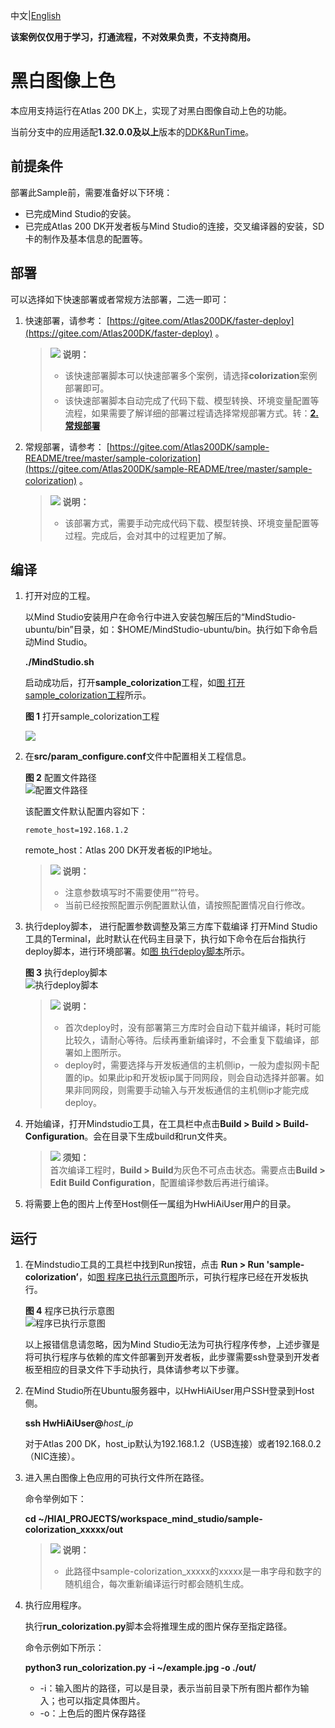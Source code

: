 中文|[English](Readme_EN.md)

**该案例仅仅用于学习，打通流程，不对效果负责，不支持商用。**

# 黑白图像上色<a name="ZH-CN_TOPIC_0232337711"></a>

本应用支持运行在Atlas 200 DK上，实现了对黑白图像自动上色的功能。

当前分支中的应用适配**1.32.0.0及以上**版本的[DDK&RunTime](https://ascend.huawei.com/resources)。

## 前提条件<a name="zh-cn_topic_0228461725_section137245294533"></a>

部署此Sample前，需要准备好以下环境：

-   已完成Mind Studio的安装。
-   已完成Atlas 200 DK开发者板与Mind Studio的连接，交叉编译器的安装，SD卡的制作及基本信息的配置等。

## 部署<a name="zh-cn_topic_0228461725_section412811285117"></a>

可以选择如下快速部署或者常规方法部署，二选一即可：

1.  快速部署，请参考：  [https://gitee.com/Atlas200DK/faster-deploy](https://gitee.com/Atlas200DK/faster-deploy)  。

    >![](public_sys-resources/icon-note.gif) **说明：**   
    >-   该快速部署脚本可以快速部署多个案例，请选择**colorization**案例部署即可。  
    >-   该快速部署脚本自动完成了代码下载、模型转换、环境变量配置等流程，如果需要了解详细的部署过程请选择常规部署方式。转：**[2. 常规部署](#zh-cn_topic_0228461725_li3208251440)**  

2.  <a name="zh-cn_topic_0228461725_li3208251440"></a>常规部署，请参考：  [https://gitee.com/Atlas200DK/sample-README/tree/master/sample-colorization](https://gitee.com/Atlas200DK/sample-README/tree/master/sample-colorization)  。

    >![](public_sys-resources/icon-note.gif) **说明：**   
    >-   该部署方式，需要手动完成代码下载、模型转换、环境变量配置等过程。完成后，会对其中的过程更加了解。  


## 编译<a name="zh-cn_topic_0228461725_section3723145213347"></a>

1.  打开对应的工程。

    以Mind Studio安装用户在命令行中进入安装包解压后的“MindStudio-ubuntu/bin”目录，如：$HOME/MindStudio-ubuntu/bin。执行如下命令启动Mind Studio。

    **./MindStudio.sh**

    启动成功后，打开**sample\_colorization**工程，如[图 打开sample\_colorization工程](#zh-cn_topic_0228461725_zh-cn_topic_0219108795_fig05481157171918)所示。

    **图 1**  打开sample\_colorization工程<a name="zh-cn_topic_0228461725_zh-cn_topic_0219108795_fig05481157171918"></a>  
    

    ![](figures/zh-cn_image_0219108999.png)

2.  在**src/param\_configure.conf**文件中配置相关工程信息。

    **图 2**  配置文件路径<a name="zh-cn_topic_0228461725_zh-cn_topic_0219108795_fig0391184062214"></a>  
    ![](figures/配置文件路径.png "配置文件路径")

    该配置文件默认配置内容如下：

    ```
    remote_host=192.168.1.2
    ```

    remote\_host：Atlas 200 DK开发者板的IP地址。

    >![](public_sys-resources/icon-note.gif) **说明：**   
    >-   注意参数填写时不需要使用“”符号。  
    >-   当前已经按照配置示例配置默认值，请按照配置情况自行修改。  

3.  执行deploy脚本， 进行配置参数调整及第三方库下载编译 打开Mind Studio工具的Terminal，此时默认在代码主目录下，执行如下命令在后台指执行deploy脚本，进行环境部署。如[图 执行deploy脚本](#zh-cn_topic_0228461725_zh-cn_topic_0219108795_fig63536151461)所示。

    **图 3**  执行deploy脚本<a name="zh-cn_topic_0228461725_zh-cn_topic_0219108795_fig63536151461"></a>  
    ![](figures/执行deploy脚本.png "执行deploy脚本")

    >![](public_sys-resources/icon-note.gif) **说明：**   
    >-   首次deploy时，没有部署第三方库时会自动下载并编译，耗时可能比较久，请耐心等待。后续再重新编译时，不会重复下载编译，部署如上图所示。  
    >-   deploy时，需要选择与开发板通信的主机侧ip，一般为虚拟网卡配置的ip。如果此ip和开发板ip属于同网段，则会自动选择并部署。如果非同网段，则需要手动输入与开发板通信的主机侧ip才能完成deploy。  

4.  开始编译，打开Mindstudio工具，在工具栏中点击**Build \> Build \> Build-Configuration**。会在目录下生成build和run文件夹。

    >![](public_sys-resources/icon-notice.gif) **须知：**   
    >首次编译工程时，**Build \> Build**为灰色不可点击状态。需要点击**Build \> Edit Build Configuration**，配置编译参数后再进行编译。  

5.  将需要上色的图片上传至Host侧任一属组为HwHiAiUser用户的目录。

## 运行<a name="zh-cn_topic_0228461725_section1620073406"></a>

1.  在Mindstudio工具的工具栏中找到Run按钮，点击  **Run \> Run 'sample-colorization’**，如[图 程序已执行示意图](#zh-cn_topic_0228461725_zh-cn_topic_0219108795_fig18918132273612)所示，可执行程序已经在开发板执行。

    **图 4**  程序已执行示意图<a name="zh-cn_topic_0228461725_zh-cn_topic_0219108795_fig18918132273612"></a>  
    ![](figures/程序已执行示意图.png "程序已执行示意图")

    以上报错信息请忽略，因为Mind Studio无法为可执行程序传参，上述步骤是将可执行程序与依赖的库文件部署到开发者板，此步骤需要ssh登录到开发者板至相应的目录文件下手动执行，具体请参考以下步骤。

2.  在Mind Studio所在Ubuntu服务器中，以HwHiAiUser用户SSH登录到Host侧。

    **ssh HwHiAiUser@**_host\_ip_

    对于Atlas 200 DK，host\_ip默认为192.168.1.2（USB连接）或者192.168.0.2（NIC连接）。

3.  进入黑白图像上色应用的可执行文件所在路径。

    命令举例如下：

    **cd \~/HIAI\_PROJECTS/workspace\_mind\_studio/sample-colorization\_xxxxx/out**

    >![](public_sys-resources/icon-note.gif) **说明：**   
    >-   此路径中sample-colorization\_xxxxx的xxxxx是一串字母和数字的随机组合，每次重新编译运行时都会随机生成。  

4.  执行应用程序。

    执行**run\_colorization.py**脚本会将推理生成的图片保存至指定路径。

    命令示例如下所示：

    **python3 run\_colorization.py -i \~/example.jpg -o ./out/**

    -   -i：输入图片的路径，可以是目录，表示当前目录下所有图片都作为输入；也可以指定具体图片。
    -   -o：上色后的图片保存路径


